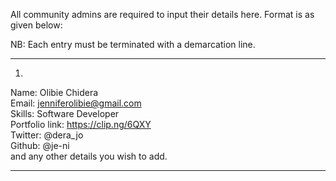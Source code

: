 
All community admins are required to input their details here.
Format is as given below:

NB: Each entry must be terminated with a demarcation line.


-------------------------------------------------
1. 
Name: Olibie Chidera <br />
Email: jenniferolibie@gmail.com <br />
Skills: Software Developer <br />
Portfolio link: https://clip.ng/6QXY <br />
Twitter: @dera_jo <br />
Github: @je-ni <br />
and any other details you wish to add. <br />

-----------------------------------------------
